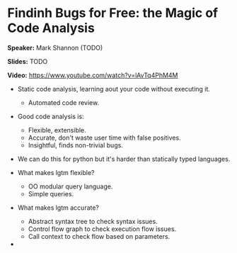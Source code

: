 # Findinh Bugs for Free: the Magic of Code Analysis

**Speaker:** Mark Shannon (TODO)

**Slides:** TODO

**Video:** https://www.youtube.com/watch?v=lAvTq4PhM4M


- Static code analysis, learning aout your code without executing it.
  - Automated code review.
  
- Good code analysis is:
  - Flexible, extensible.
  - Accurate, don't waste user time with false positives.
  - Insightful, finds non-trivial bugs.

- We can do this for python but it's harder than statically typed languages.

- What makes lgtm flexible?
  - OO modular query language.
  - Simple queries.

- What makes lgtm accurate?
  - Abstract syntax tree to check syntax issues.
  - Control flow graph to check execution flow issues.
  - Call context to check flow based on parameters.

- 
